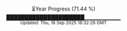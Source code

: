 <p align="center">
⏳Year Progress (71.44 %) <br>
█████████████████████▁▁▁▁▁▁▁▁▁ <br>
<sub>Updated: Thu, 18 Sep 2025 18:32:29 GMT</sub>
</p>

